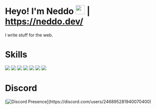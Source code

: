 # Heyo! I'm Neddo <img src="https://raw.githubusercontent.com/MartinHeinz/MartinHeinz/master/wave.gif" width="30px"> | https://neddo.dev/

I write stuff for the web.

#  Skills
![](https://img.shields.io/badge/-HTML-F16529?style=for-the-badge&labelColor=1e1e1e&logo=HTML5&logoColor=F16529)
![](https://img.shields.io/badge/-PHP-B0B3D6?style=for-the-badge&labelColor=1e1e1e&logo=PHP&logoColor=B0B3D6)
![](https://img.shields.io/badge/-Typescript-408CE3?style=for-the-badge&labelColor=1e1e1e&logo=typescript&logoColor=408CE3) 
![](https://img.shields.io/badge/-Javascript-FCD703?style=for-the-badge&labelColor=1e1e1e&logo=javascript&logoColor=FCD703)
![](https://img.shields.io/badge/-Git-ED7F3B?style=for-the-badge&labelColor=1e1e1e&logo=git&logoColor=ED7F3B)
![](https://img.shields.io/badge/-Node.js-48C258?style=for-the-badge&labelColor=1e1e1e&logo=node.js&logoColor=48C258)
![](https://img.shields.io/badge/-MySQL-F29111?style=for-the-badge&labelColor=1e1e1e&logo=mysql&logoColor=F29111)

# Discord

[![Discord Presence](https://lanyard-profile-readme.vercel.app/api/246895281940070400?idleMessage=Doing%20something%20with%20my%20life...)](https://discord.com/users/246895281940070400)
